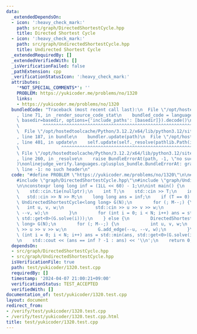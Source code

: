 ```yaml
---
data:
  _extendedDependsOn:
  - icon: ':heavy_check_mark:'
    path: src/graph/DirectedShortestCycle.hpp
    title: Directed Shortest Cycle
  - icon: ':heavy_check_mark:'
    path: src/graph/UndirectedShortestCycle.hpp
    title: Undirected Shortest Cycle
  _extendedRequiredBy: []
  _extendedVerifiedWith: []
  _isVerificationFailed: false
  _pathExtension: cpp
  _verificationStatusIcon: ':heavy_check_mark:'
  attributes:
    '*NOT_SPECIAL_COMMENTS*': ''
    PROBLEM: https://yukicoder.me/problems/no/1320
    links:
    - https://yukicoder.me/problems/no/1320
  bundledCode: "Traceback (most recent call last):\n  File \"/opt/hostedtoolcache/Python/3.12.2/x64/lib/python3.12/site-packages/onlinejudge_verify/documentation/build.py\"\
    , line 71, in _render_source_code_stat\n    bundled_code = language.bundle(stat.path,\
    \ basedir=basedir, options={'include_paths': [basedir]}).decode()\n          \
    \         ^^^^^^^^^^^^^^^^^^^^^^^^^^^^^^^^^^^^^^^^^^^^^^^^^^^^^^^^^^^^^^^^^^^^^^^^^^^^^^^^^\n\
    \  File \"/opt/hostedtoolcache/Python/3.12.2/x64/lib/python3.12/site-packages/onlinejudge_verify/languages/cplusplus.py\"\
    , line 187, in bundle\n    bundler.update(path)\n  File \"/opt/hostedtoolcache/Python/3.12.2/x64/lib/python3.12/site-packages/onlinejudge_verify/languages/cplusplus_bundle.py\"\
    , line 401, in update\n    self.update(self._resolve(pathlib.Path(included), included_from=path))\n\
    \                ^^^^^^^^^^^^^^^^^^^^^^^^^^^^^^^^^^^^^^^^^^^^^^^^^^^^^^^^^\n \
    \ File \"/opt/hostedtoolcache/Python/3.12.2/x64/lib/python3.12/site-packages/onlinejudge_verify/languages/cplusplus_bundle.py\"\
    , line 260, in _resolve\n    raise BundleErrorAt(path, -1, \"no such header\"\
    )\nonlinejudge_verify.languages.cplusplus_bundle.BundleErrorAt: graph/DirectedShortestCycle.hpp:\
    \ line -1: no such header\n"
  code: "#define PROBLEM \"https://yukicoder.me/problems/no/1320\"\n\n#include <iostream>\n\
    #include \"graph/DirectedShortestCycle.hpp\"\n#include \"graph/UndirectedShortestCycle.hpp\"\
    \n\nconstexpr long long inf = (1LL << 60) - 1;\n\nint main() {\n    std::ios::sync_with_stdio(false);\n\
    \    std::cin.tie(nullptr);\n    int T;\n    std::cin >> T;\n    int N, M;\n \
    \   std::cin >> N >> M;\n    long long ans = inf;\n    if (T == 0) {\n       \
    \ UndirectedShortestCycle<long long> G(N);\n        for (; M--;) {\n         \
    \   int u, v, w;\n            std::cin >> u >> v >> w;\n            G.add_edge(--u,\
    \ --v, w);\n        }\n        for (int i = 0; i < N; i++) ans = std::min(ans,\
    \ std::get<0>(G.solve(i)));\n    } else {\n        DirectedShortestCycle<long\
    \ long> G(N);\n        for (; M--;) {\n            int u, v, w;\n            std::cin\
    \ >> u >> v >> w;\n            G.add_edge(--u, --v, w);\n        }\n        for\
    \ (int i = 0; i < N; i++) ans = std::min(ans, std::get<0>(G.solve(i)));\n    }\n\
    \n    std::cout << (ans == inf ? -1 : ans) << '\\n';\n    return 0;\n}"
  dependsOn:
  - src/graph/DirectedShortestCycle.hpp
  - src/graph/UndirectedShortestCycle.hpp
  isVerificationFile: true
  path: test/yukicoder/1320.test.cpp
  requiredBy: []
  timestamp: '2024-04-07 21:00:21+09:00'
  verificationStatus: TEST_ACCEPTED
  verifiedWith: []
documentation_of: test/yukicoder/1320.test.cpp
layout: document
redirect_from:
- /verify/test/yukicoder/1320.test.cpp
- /verify/test/yukicoder/1320.test.cpp.html
title: test/yukicoder/1320.test.cpp
---
```

